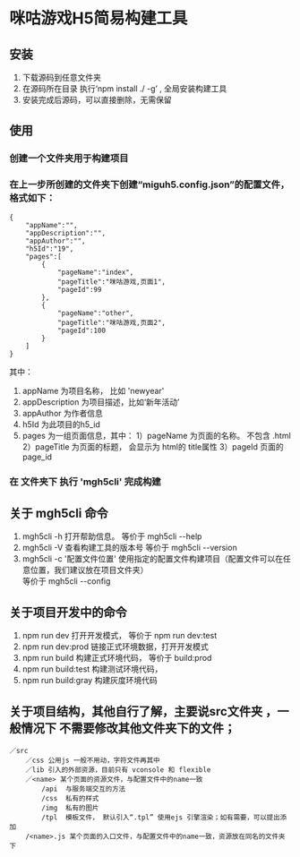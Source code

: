 # 咪咕游戏H5简易构建工具

## 安装 
1. 下载源码到任意文件夹 
2. 在源码所在目录 执行‘npm install ./ -g’ , 全局安装构建工具
3. 安装完成后源码，可以直接删除，无需保留

## 使用

### 创建一个文件夹用于构建项目

### 在上一步所创建的文件夹下创建“miguh5.config.json”的配置文件，格式如下：

```
{
	"appName":"",
	"appDescription":"",
	"appAuthor":"",
	"h5Id":"19",
	"pages":[
		{
			"pageName":"index",
			"pageTitle":"咪咕游戏,页面1",
			"pageId":99
		},
		{
			"pageName":"other",
			"pageTitle":"咪咕游戏,页面2",
			"pageId":100
		}
	]
}

```

其中：
1. appName 为项目名称， 比如 'newyear'
2. appDescription 为项目描述，比如‘新年活动’
3. appAuthor 为作者信息
4. h5Id 为此项目的h5_id
5. pages 为一组页面信息，其中：
1）pageName 为页面的名称。 不包含 .html
2）pageTitle 为页面的标题， 会显示为 html的 title属性
3）pageId 页面的 page_id

### 在 文件夹下 执行 'mgh5cli' 完成构建

##	关于 mgh5cli 命令

1. mgh5cli -h 打开帮助信息。    		等价于   mgh5cli --help
2. mgh5cli -V 查看构建工具的版本号 	等价于   mgh5cli --version
3. mgh5cli -c '配置文件位置'  使用指定的配置文件构建项目（配置文件可以在任意位置，我们建议放在项目文件夹）		
等价于   mgh5cli --config

## 关于项目开发中的命令
1. npm run dev    打开开发模式， 等价于  npm run dev:test
2. npm run dev:prod 链接正式环境数据，打开开发模式
3. npm run 	build 构建正式环境代码， 等价于 build:prod
4. npm run 	build:test 构建测试环境代码，
5. npm run 	build:gray 构建灰度环境代码

## 关于项目结构，其他自行了解，主要说src文件夹 ，一般情况下 不需要修改其他文件夹下的文件；
	／src
		／css 公用js 一般不用动，字符文件再其中
		／lib 引入的外部资源，目前只有 vconsole 和 flexible
		／<name> 某个页面的资源文件，与配置文件中的name一致
			/api  与服务端交互的方法
			/css  私有的样式
			/img  私有的图片
			/tpl  模板文件， 默认引入“.tpl” 使用ejs 引擎渲染；如有需要，可以提出添加 
		/<name>.js 某个页面的入口文件，与配置文件中的name一致，资源放在同名的文件夹下























